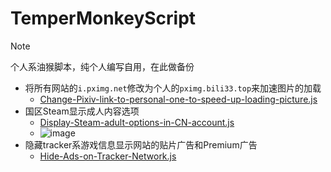 # TemperMonkeyScript

> [!NOTE]
>
> 个人系油猴脚本，纯个人编写自用，在此做备份

- 将所有网站的`i.pximg.net`修改为个人的`pximg.bili33.top`来加速图片的加载
  - [Change-Pixiv-link-to-personal-one-to-speed-up-loading-picture.js](https://github.com/GamerNoTitle/TemperMonkeyScript/blob/master/Change-Pixiv-link-to-personal-one-to-speed-up-loading-picture.js)
- 国区Steam显示成人内容选项
  - [Display-Steam-adult-options-in-CN-account.js](https://github.com/GamerNoTitle/TemperMonkeyScript/blob/master/Display-Steam-adult-options-in-CN-account.js)
  - ![image](https://github.com/user-attachments/assets/37c5a321-0915-4e1f-b420-9d47fb89641b)
- 隐藏tracker系游戏信息显示网站的贴片广告和Premium广告
  - [Hide-Ads-on-Tracker-Network.js](https://github.com/GamerNoTitle/TemperMonkeyScript/blob/master/Hide-Ads-on-Tracker-Network.js)
